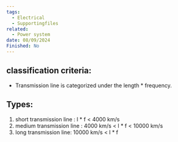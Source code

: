 ```yaml
---
tags:
  - Electrical
  - Supportingfiles
related:
  - Power system
date: 08/09/2024
Finished: No
---
```


## classification criteria:
- Transmission line is categorized under the length * frequency.
## Types:
1. short transmission line : l * f < 4000 km/s
2. medium transmission line : 4000 km/s < l * f < 10000 km/s
3. long transmission line: 10000 km/s < l * f
